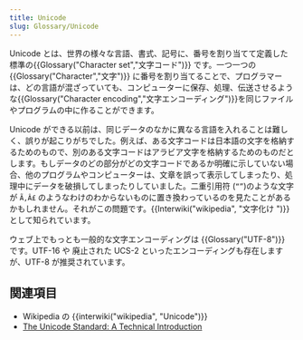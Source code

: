 ```yaml
---
title: Unicode
slug: Glossary/Unicode
---
```

Unicode とは、世界の様々な言語、書式、記号に、番号を割り当てて定義した標準の{{Glossary("Character set","文字コード")}} です。一つ一つの{{Glossary("Character","文字")}} に番号を割り当てることで、プログラマーは、どの言語が混ざっていても、コンピューターに保存、処理、伝送させるような{{Glossary("Character encoding","文字エンコーディング")}}を同じファイルやプログラムの中に作ることができます。

Unicode ができる以前は、同じデータのなかに異なる言語を入れることは難しく、誤りが起こりがちでした。例えば、ある文字コードは日本語の文字を格納するためのもので、別のある文字コードはアラビア文字を格納するためのものだとします。もしデータのどの部分がどの文字コードであるか明確に示していない場合、他のプログラムやコンピューターは、文章を誤って表示してしまったり、処理中にデータを破損してしまったりしていました。二重引用符 (`“”`)のような文字が `Ã‚Â£` のようなわけのわからないものに置き換わっているのを見たことがあるかもしれません。それがこの問題です。{{Interwiki("wikipedia", "文字化け ")}}として知られています。

ウェブ上でもっとも一般的な文字エンコーディングは {{Glossary("UTF-8")}} です。UTF-16 や 廃止された UCS-2 といったエンコーディングも存在しますが、UTF-8 が推奨されています。

## 関連項目

- Wikipedia の {{interwiki("wikipedia", "Unicode")}}
- [The Unicode Standard: A Technical Introduction](http://www.unicode.org/standard/principles.html)
